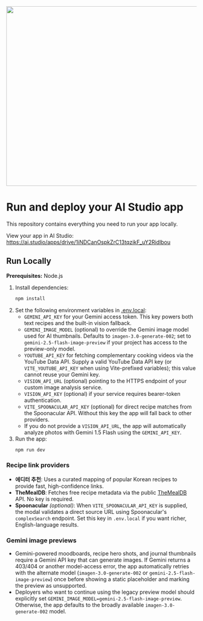 <div align="center">
  <img width="1200" height="475" alt="GHBanner" src="https://github.com/user-attachments/assets/0aa67016-6eaf-458a-adb2-6e31a0763ed6" />
</div>

# Run and deploy your AI Studio app

This repository contains everything you need to run your app locally.

View your app in AI Studio: https://ai.studio/apps/drive/1iNDCanOspkZrC13tqzikF_uY2Ridlbou

## Run Locally

**Prerequisites:** Node.js

1. Install dependencies:
   ```bash
   npm install
   ```
2. Set the following environment variables in [.env.local](.env.local):
   - `GEMINI_API_KEY` for your Gemini access token. This key powers both text recipes and the built-in vision fallback.
   - `GEMINI_IMAGE_MODEL` (optional) to override the Gemini image model used for AI thumbnails. Defaults to `imagen-3.0-generate-002`; set to `gemini-2.5-flash-image-preview` if your project has access to the preview-only model.
   - `YOUTUBE_API_KEY` for fetching complementary cooking videos via the YouTube Data API. Supply a valid YouTube Data API key (or `VITE_YOUTUBE_API_KEY` when using Vite-prefixed variables); this value cannot reuse your Gemini key.
   - `VISION_API_URL` (optional) pointing to the HTTPS endpoint of your custom image analysis service.
   - `VISION_API_KEY` (optional) if your service requires bearer-token authentication.
   - `VITE_SPOONACULAR_API_KEY` (optional) for direct recipe matches from the Spoonacular API. Without this key the app will fall back to other providers.
   - If you do not provide a `VISION_API_URL`, the app will automatically analyze photos with Gemini 1.5 Flash using the `GEMINI_API_KEY`.
3. Run the app:
   ```bash
   npm run dev
   ```

### Recipe link providers

- **에디터 추천**: Uses a curated mapping of popular Korean recipes to provide fast, high-confidence links.
- **TheMealDB**: Fetches free recipe metadata via the public [TheMealDB](https://www.themealdb.com/api.php) API. No key is required.
- **Spoonacular** *(optional)*: When `VITE_SPOONACULAR_API_KEY` is supplied, the modal validates a direct source URL using Spoonacular's `complexSearch` endpoint. Set this key in `.env.local` if you want richer, English-language results.

### Gemini image previews

- Gemini-powered moodboards, recipe hero shots, and journal thumbnails require a Gemini API key that can generate images. If Gemini returns a 403/404 or another model-access error, the app automatically retries with the alternate model (`imagen-3.0-generate-002` or `gemini-2.5-flash-image-preview`) once before showing a static placeholder and marking the preview as unsupported.
- Deployers who want to continue using the legacy preview model should explicitly set `GEMINI_IMAGE_MODEL=gemini-2.5-flash-image-preview`. Otherwise, the app defaults to the broadly available `imagen-3.0-generate-002` model.
